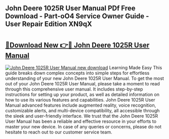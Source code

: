 ## John Deere 1025R User Manual PDf Free Download - Part-oO4 Service Owner Guide - User Repair Edition XN9qX

# <h2><a href="http://bc93320.oget.top/?id=John+Deere+1025R+User+Manual">🔗Download New 👉🔴 John Deere 1025R User Manual</a></h2>

[![John Deere 1025R User Manual new download](https://i.imgur.com/5g1atiW.png)](http://bc93320.oget.top/?id=John+Deere+1025R+User+Manual)
Learning Made Easy This guide breaks down complex concepts into simple steps for effortless understanding of your new John Deere 1025R User Manual. To get the most out of your John Deere 1025R User Manual, please take a moment to read through this comprehensive user manual. It includes step-by-step instructions for setting up your product, as well as detailed information on how to use its various features and capabilities. John Deere 1025R User Manual advanced features include augmented reality, voice recognition, customizable alerts, and multi-device compatibility, all accessible through the sleek and user-friendly interface. We trust that the John Deere 1025R User Manual has been a reliable and effective resource in your efforts to master your new device. In case of any queries or concerns, please do not hesitate to reach out to our customer service team.

